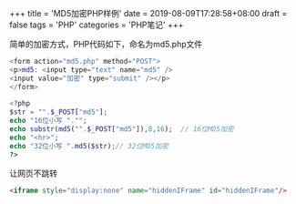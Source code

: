 +++
title = 'MD5加密PHP样例'
date =  2019-08-09T17:28:58+08:00
draft = false
tags = 'PHP'
categories = 'PHP笔记'
+++


简单的加密方式，PHP代码如下，命名为md5.php文件
``` php {linenos=inline}
<form action="md5.php" method="POST">
<p>md5: <input type="text" name="md5" />
<input value="加密" type="submit" /></p>
</form>
 
<?php
$str = "".$_POST["md5"];
echo "16位小写 "."";
echo substr(md5("".$_POST["md5"]),8,16);  // 16位MD5加密  
echo "<hr>";
echo "32位小写 ".md5($str);// 32位MD5加密 
?>
```

让网页不跳转
``` html {linenos=inline}
<iframe style="display:none" name="hiddenIFrame" id="hiddenIFrame"/>
```